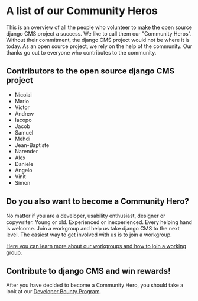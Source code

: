 # A list of our Community Heros

This is an overview of all the people who volunteer to make the open source django CMS project a success. We like to call them our "Community Heros". Without their commitment, the django CMS project would not be where it is today. As an open source project, we rely on the help of the community. Our thanks go out to everyone who contributes to the community. 


## Contributors to the open source django CMS project 

- Nicolai 
- Mario
- Victor
- Andrew
- Iacopo
- Jacob 
- Samuel
- Mehdi
- Jean-Baptiste
- Narender
- Alex 
- Daniele
- Angelo 
- Vinit 
- Simon

## Do you also want to become a Community Hero? 

No matter if you are a developer, usability enthusiast, designer or copywriter. Young or old. Experienced or inexperienced. Every helping hand is welcome. Join a workgroup and help us take django CMS to the next level. The easiest way to get involved with us is to join a workgroup. 

[Here you can learn more about our workgroups and how to join a working group.](
https://github.com/django-cms/django-cms-mgmt/blob/master/work%20contribution/work%20groups.md)

## Contribute to django CMS and win rewards!

After you have decided to become a Community Hero, you should take a look at our [Developer Bounty Program](https://www.django-cms.org/en/bounty-program/). 
